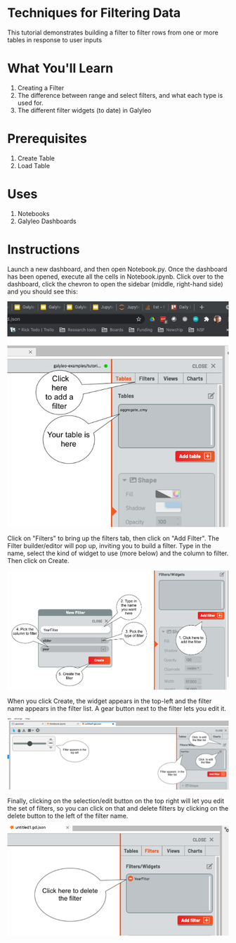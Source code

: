 # Techniques for Filtering Data

This tutorial demonstrates  building a filter to filter rows from one or more tables in response to user inputs
# What You'll Learn

1. Creating a Filter
2. The difference between range and select filters, and what each type is used for.
3. The different filter widgets (to date) in Galyleo
# Prerequisites

1. Create Table
2. Load Table
# Uses

1. Notebooks
2. Galyleo Dashboards

# Instructions
Launch a new dashboard, and then open Notebook.py.  Once the dashboard has been opened, execute all the cells in Notebook.ipynb.  Click over to the dashboard, click the chevron to open the sidebar (middle, right-hand side) and you should see this:

![Table on screen](images/table-added.png)

Click on "Filters" to bring up the filters tab, then click on "Add Filter".  The Filter builder/editor will pop up, inviting you to build a filter.  Type in the name, select the kind of widget to use (more below) and the column to filter.  Then click on Create.

![Filter Dialog](images/filter-dialog.png)

When you click Create, the widget appears in the top-left and the filter name appears in the filter list.  A gear button next to the filter lets you edit it.

![Filter UI](images/filter-ui.png)

Finally, clicking on the selection/edit button on the top right will let you edit the set of filters, so you can click on that and delete filters by clicking on the delete button to the left of the filter name.

![Delete Filter](images/delete-filter.png)
